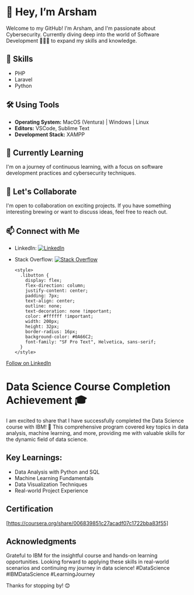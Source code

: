 # 👋 Hey, I’m Arsham

Welcome to my GitHub! I'm Arsham, and I'm passionate about Cybersecurity. Currently diving deep into the world of Software Development 🧑🏻‍💻 to expand my skills and knowledge.

## 🔧 Skills

- PHP
- Laravel
- Python

## 🛠️ Using Tools

- **Operating System:** MacOS (Ventura) | Windows | Linux
- **Editors:** VSCode, Sublime Text
- **Development Stack:** XAMPP

## 🌱 Currently Learning

I'm on a journey of continuous learning, with a focus on software development practices and cybersecurity techniques.


## 🤝 Let's Collaborate

I'm open to collaboration on exciting projects. If you have something interesting brewing or want to discuss ideas, feel free to reach out.



## 📫 Connect with Me

- LinkedIn: [![LinkedIn](https://img.shields.io/badge/LinkedIn-Arsham_Mohamed-blue?style=flat-square&logo=linkedin&labelColor=0077B5&logoColor=white)](https://www.linkedin.com/in/arsham-mohamed-941bb7249)
- Stack Overflow: [![Stack Overflow](https://img.shields.io/badge/Stack%20Overflow-Arsham-orange?style=flat-square&logo=stackoverflow&labelColor=F48024&logoColor=white)](https://stackoverflow.com/users/23327007/arsham)


      <style>
        .libutton {
          display: flex;
          flex-direction: column;
          justify-content: center;
          padding: 7px;
          text-align: center;
          outline: none;
          text-decoration: none !important;
          color: #ffffff !important;
          width: 200px;
          height: 32px;
          border-radius: 16px;
          background-color: #0A66C2;
          font-family: "SF Pro Text", Helvetica, sans-serif;
        }
      </style>
<a class="libutton" href="https://www.linkedin.com/comm/mynetwork/discovery-see-all?usecase=PEOPLE_FOLLOWS&followMember=arsham-m-941bb7249" target="_blank">Follow on LinkedIn</a>

# Data Science Course Completion Achievement 🎓

I am excited to share that I have successfully completed the Data Science course with IBM! 🚀 This comprehensive program covered key topics in data analysis, machine learning, and more, providing me with valuable skills for the dynamic field of data science.

## Key Learnings:
- Data Analysis with Python and SQL
- Machine Learning Fundamentals
- Data Visualization Techniques
- Real-world Project Experience

## Certification
[https://coursera.org/share/006839851c27acadf07c1722bba83f55]

## Acknowledgments
Grateful to IBM for the insightful course and hands-on learning opportunities. Looking forward to applying these skills in real-world scenarios and continuing my journey in data science!
#DataScience #IBMDataScience #LearningJourney

Thanks for stopping by! 😊
